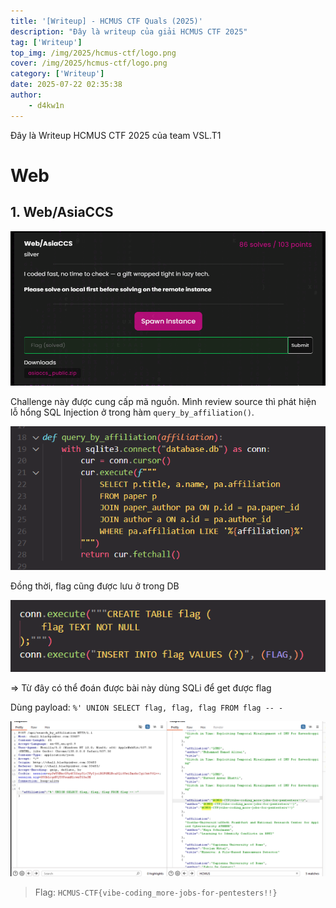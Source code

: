 ```yaml
---
title: '[Writeup] - HCMUS CTF Quals (2025)'
description: "Đây là writeup của giải HCMUS CTF 2025"
tag: ['Writeup']
top_img: /img/2025/hcmus-ctf/logo.png
cover: /img/2025/hcmus-ctf/logo.png
category: ['Writeup']
date: 2025-07-22 02:35:38
author:
    - d4kw1n
---
```


Đây là Writeup HCMUS CTF 2025 của team VSL.T1

# Web

## 1. Web/AsiaCCS

![Description](des1.png)

Challenge này được cung cấp mã nguồn. Mình review source thì phát hiện lỗ hổng SQL Injection ở trong hàm `query_by_affiliation()`.

![SQLi trong mã nguồn](web1-1.png)

Đồng thời, flag cũng được lưu ở trong DB

![Flag trong DB](web1-2.png)

⇒ Từ đây có thể đoán được bài này dùng SQLi để get được flag

Dùng payload: `%' UNION SELECT flag, flag, flag FROM flag -- -`

![PoC](web1-3.png)

> Flag: `HCMUS-CTF{vibe-coding_more-jobs-for-pentesters!!}`